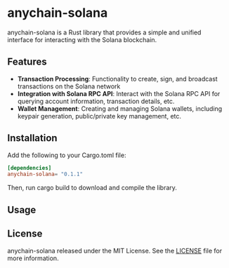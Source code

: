 # anychain-solana

anychain-solana is a Rust library that provides a simple and unified interface for interacting with the Solana
blockchain.

## Features

- **Transaction Processing**: Functionality to create, sign, and broadcast transactions on the Solana network
- **Integration with Solana RPC API**: Interact with the Solana RPC API for querying account information, transaction
  details, etc.
- **Wallet Management**: Creating and managing Solana wallets, including keypair
  generation, public/private key management, etc.

## Installation

Add the following to your Cargo.toml file:

```toml
[dependencies]
anychain-solana= "0.1.1"
```

Then, run cargo build to download and compile the library.

## Usage

## License

anychain-solana released under the MIT License. See the [LICENSE](LICENSE) file for more information. 
